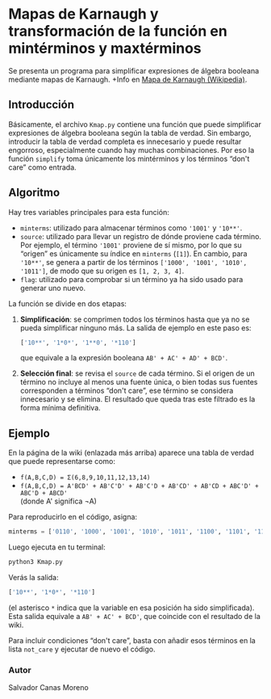 # Mapas de Karnaugh y transformación de la función en mintérminos y maxtérminos

Se presenta un programa para simplificar expresiones de álgebra booleana mediante mapas de Karnaugh. +Info en [Mapa de Karnaugh (Wikipedia)](https://en.wikipedia.org/wiki/Karnaugh_map).

## Introducción

Básicamente, el archivo `Kmap.py` contiene una función que puede simplificar expresiones de álgebra booleana según la tabla de verdad. Sin embargo, introducir la tabla de verdad completa es innecesario y puede resultar engorroso, especialmente cuando hay muchas combinaciones. Por eso la función `simplify` toma únicamente los mintérminos y los términos “don't care” como entrada.

## Algoritmo

Hay tres variables principales para esta función:

- `minterms`: utilizado para almacenar términos como `'1001'` y `'10**'`.  
- `source`: utilizado para llevar un registro de dónde proviene cada término. Por ejemplo, el término `'1001'` proviene de sí mismo, por lo que su “origen” es únicamente su índice en `minterms` (`[1]`). En cambio, para `'10**'`, se genera a partir de los términos `['1000', '1001', '1010', '1011']`, de modo que su origen es `[1, 2, 3, 4]`.  
- `flag`: utilizado para comprobar si un término ya ha sido usado para generar uno nuevo.

La función se divide en dos etapas:

1. **Simplificación**: se comprimen todos los términos hasta que ya no se pueda simplificar ninguno más. La salida de ejemplo en este paso es:
   ```python
   ['10**', '1*0*', '1**0', '*110']
   ```
   que equivale a la expresión booleana `AB' + AC' + AD' + BCD'`.

2. **Selección final**: se revisa el `source` de cada término. Si el origen de un término no incluye al menos una fuente única, o bien todas sus fuentes corresponden a términos “don't care”, ese término se considera innecesario y se elimina. El resultado que queda tras este filtrado es la forma mínima definitiva.

## Ejemplo

En la página de la wiki (enlazada más arriba) aparece una tabla de verdad que puede representarse como:

- `f(A,B,C,D) = Σ(6,8,9,10,11,12,13,14)`  
- `f(A,B,C,D) = A'BCD' + AB'C'D' + AB'C'D + AB'CD' + AB'CD + ABC'D' + ABC'D + ABCD'`  
  (donde A' significa ¬A)

Para reproducirlo en el código, asigna:

```python
minterms = ['0110', '1000', '1001', '1010', '1011', '1100', '1101', '1110']
```

Luego ejecuta en tu terminal:

```bash
python3 Kmap.py
```

Verás la salida:

```python
['10**', '1*0*', '*110']
```

(el asterisco `*` indica que la variable en esa posición ha sido simplificada). Esta salida equivale a `AB' + AC' + BCD'`, que coincide con el resultado de la wiki.

Para incluir condiciones “don't care”, basta con añadir esos términos en la lista `not_care` y ejecutar de nuevo el código.


### Autor

Salvador Canas Moreno
